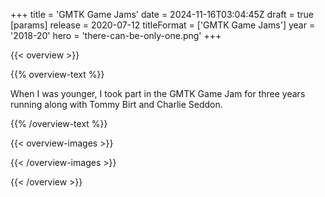 +++
title = 'GMTK Game Jams'
date = 2024-11-16T03:04:45Z
draft = true
[params]
    release = 2020-07-12
    titleFormat = ['GMTK Game Jams']
    year = '2018-20'
    hero = 'there-can-be-only-one.png'
+++

{{< overview >}}

{{% overview-text %}}

When I was younger, I took part in the GMTK Game Jam for three years running along with Tommy Birt and Charlie Seddon.

{{% /overview-text %}}

{{< overview-images >}}

{{< /overview-images >}}

{{< /overview >}}

